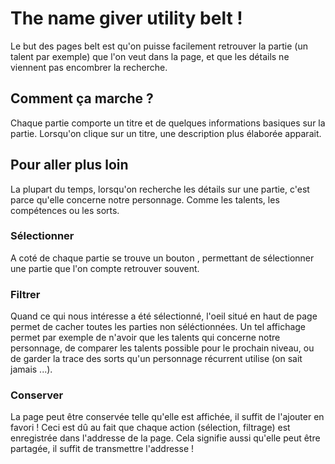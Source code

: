 # The name giver utility belt !

Le but des pages belt est qu'on puisse facilement retrouver la partie (un talent par exemple) que l'on veut dans la page, et que les détails ne viennent pas encombrer la recherche.

## Comment ça marche ?

Chaque partie comporte un titre et de quelques informations basiques sur la partie.
Lorsqu'on clique sur un titre, une description plus élaborée apparait.

## Pour aller plus loin

La plupart du temps, lorsqu'on recherche les détails sur une partie, c'est parce qu'elle concerne notre personnage. Comme les talents, les compétences ou les sorts.

### Sélectionner

A coté de chaque partie se trouve un bouton <span class="fa fa-plus"></span>, permettant de sélectionner une partie que l'on compte retrouver souvent.

### Filtrer

Quand ce qui nous intéresse a été sélectionné, l'oeil <span class="fa fa-eye"></span> situé en haut de page permet de cacher toutes les parties non séléctionnées.
Un tel affichage permet par exemple de n'avoir que les talents qui concerne notre personnage, de comparer les talents possible pour le prochain niveau, ou de garder la trace des sorts qu'un personnage récurrent utilise (on sait jamais ...).

### Conserver

La page peut être conservée telle qu'elle est affichée, il suffit de l'ajouter en favori !
Ceci est dû au fait que chaque action (sélection, filtrage) est enregistrée dans l'addresse de la page.
Cela signifie aussi qu'elle peut être partagée, il suffit de transmettre l'addresse !


